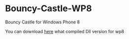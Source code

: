 Bouncy-Castle-WP8
=================

Bouncy Castle for Windows Phone 8

You can download [here](https://github.com/smle/Bouncy-Castle-WP8/blob/master/Compiled-Dll.zip) what compiled Dll version for wp8